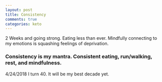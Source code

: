 ```yaml
---
layout: post
title: Consistency
comments: true
categories: keto
---
```


2 Weeks and going strong.  Eating less than ever.  Mindfully connecting to my emotions is squashing feelings of deprivation.

### Consistency is my mantra.  Consistent eating, run/walking, rest, and mindfulness.

4/24/2018 I turn 40.  It will be my best decade yet.
